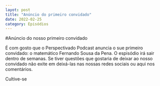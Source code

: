 ```yaml
---
layot: post
title: "Anúncio do primeiro convidado"
date: 2022-02-25
category: Episódios
---
```


#Anúncio do nosso primeiro convidado

É com gosto que o Perspectivado Podcast anuncia o sue primeiro convidado: o matemático Fernando Sousa da Pena.
O espisódio irá sair dentro de semanas.
Se tiver questões que gostaria de deixar ao nosso convidado não exite em deixá-las nas nossas redes sociais ou aqui nos comentários.

Cultive-se



